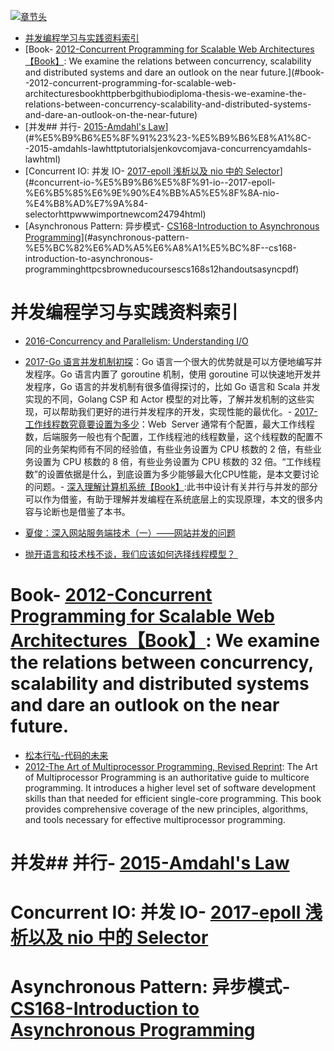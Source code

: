 [![章节头](https://parg.co/UGo)](https://parg.co/b4z) 
 - [并发编程学习与实践资料索引](#%E5%B9%B6%E5%8F%91%E7%BC%96%E7%A8%8B%E5%AD%A6%E4%B9%A0%E4%B8%8E%E5%AE%9E%E8%B7%B5%E8%B5%84%E6%96%99%E7%B4%A2%E5%BC%95)
- [Book- [2012-Concurrent Programming for Scalable Web Architectures【Book】](http://berb.github.io/diploma-thesis/): We examine the relations between concurrency, scalability and distributed systems and dare an outlook on the near future.](#book--2012-concurrent-programming-for-scalable-web-architecturesbookhttpberbgithubiodiploma-thesis-we-examine-the-relations-between-concurrency-scalability-and-distributed-systems-and-dare-an-outlook-on-the-near-future)
- [并发## 并行- [2015-Amdahl's Law](http://tutorials.jenkov.com/java-concurrency/amdahls-law.html)](#%E5%B9%B6%E5%8F%91%23%23-%E5%B9%B6%E8%A1%8C--2015-amdahls-lawhttptutorialsjenkovcomjava-concurrencyamdahls-lawhtml)
- [Concurrent IO: 并发 IO- [2017-epoll 浅析以及 nio 中的 Selector](http://www.importnew.com/24794.html)](#concurrent-io-%E5%B9%B6%E5%8F%91-io--2017-epoll-%E6%B5%85%E6%9E%90%E4%BB%A5%E5%8F%8A-nio-%E4%B8%AD%E7%9A%84-selectorhttpwwwimportnewcom24794html)
- [Asynchronous Pattern: 异步模式- [CS168-Introduction to Asynchronous Programming](http://cs.brown.edu/courses/cs168/s12/handouts/async.pdf)](#asynchronous-pattern-%E5%BC%82%E6%AD%A5%E6%A8%A1%E5%BC%8F--cs168-introduction-to-asynchronous-programminghttpcsbrowneducoursescs168s12handoutsasyncpdf) 


# 并发编程学习与实践资料索引
- [2016-Concurrency and Parallelism: Understanding I/O](https://blog.risingstack.com/concurrency-and-parallelism-understanding-i-o/)
- [2017-Go 语言并发机制初探](https://yq.aliyun.com/articles/72365)：Go 语言一个很大的优势就是可以方便地编写并发程序。Go 语言内置了 goroutine 机制，使用 goroutine 可以快速地开发并发程序，Go 语言的并发机制有很多值得探讨的，比如 Go 语言和 Scala 并发实现的不同，Golang CSP 和 Actor 模型的对比等，了解并发机制的这些实现，可以帮助我们更好的进行并发程序的开发，实现性能的最优化。- [2017-工作线程数究竟要设置为多少](https://mp.weixin.qq.com/s/BRpngTEFHjzpGv8tkdqmPQ)：Web  Server 通常有个配置，最大工作线程数，后端服务一般也有个配置，工作线程池的线程数量，这个线程数的配置不同的业务架构师有不同的经验值，有些业务设置为 CPU 核数的 2 倍，有些业务设置为 CPU 核数的 8 倍，有些业务设置为 CPU 核数的 32 倍。“工作线程数”的设置依据是什么，到底设置为多少能够最大化CPU性能，是本文要讨论的问题。- [深入理解计算机系统【Book】]():此书中设计有关并行与并发的部分可以作为借鉴，有助于理解并发编程在系统底层上的实现原理，本文的很多内容与论断也是借鉴了本书。


- [夏俊：深入网站服务端技术（一）——网站并发的问题](http://www.csdn.net/article/2015-03-16/2824221?utm_source=tuicool&utm_medium=referral)
- [抛开语言和技术栈不谈，我们应该如何选择线程模型？ ](http://mp.weixin.qq.com/s?__biz=MzA5Nzc4OTA1Mw==&mid=2659598379&idx=1&sn=39d432e1d2f2c07254157e621bc50f01&chksm=8be99539bc9e1c2f892fcc89089c939d70361d1ba1fb584ce69ab68240eb35e6846f3c14bd6b&mpshare=1&scene=1&srcid=1028Z0atSJuHV9dRSZdjogqo#rd) 
# Book- [2012-Concurrent Programming for Scalable Web Architectures【Book】](http://berb.github.io/diploma-thesis/): We examine the relations between concurrency, scalability and distributed systems and dare an outlook on the near future.
- [松本行弘-代码的未来]()
- [2012-The Art of Multiprocessor Programming, Revised Reprint](https://www.safaribooksonline.com/library/view/the-art-of/9780123973375/): The Art of Multiprocessor Programming is an authoritative guide to multicore programming. It introduces a higher level set of software development skills than that needed for efficient single-core programming. This book provides comprehensive coverage of the new principles, algorithms, and tools necessary for effective multiprocessor programming.
# 并发## 并行- [2015-Amdahl's Law](http://tutorials.jenkov.com/java-concurrency/amdahls-law.html)
# Concurrent IO: 并发 IO- [2017-epoll 浅析以及 nio 中的 Selector](http://www.importnew.com/24794.html) 

# Asynchronous Pattern: 异步模式- [CS168-Introduction to Asynchronous Programming](http://cs.brown.edu/courses/cs168/s12/handouts/async.pdf)

